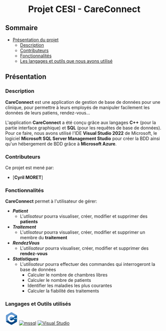 <h1 align="center">Projet CESI - CareConnect </h1>

## Sommaire

-   [Présentation du projet](#Présentation)
    -   [Description](#Description)
    -   [Contributeurs](#Contributeurs)
    -   [Fonctionnalités](#Fonctionnalités)
    -   [Les langages et outils que nous avons utilisé](#Langages-et-Outils-utilisés)


## Présentation

### Description

**CareConnect** est une application de gestion de base de données pour une clinique, pour permettre à leurs employés de manipuler facilement les données de leurs patiens, rendez-vous...

L'application **CareConnect** a été conçu grâce aux langages **C++** (pour la partie interface graphique) et **SQL** (pour les requêtes de base de données). Pour ce faire, nous avons utilisé l'IDE **Visual Studio 2022** de Microsoft, le logiciel **Microsoft SQL Server Management Studio** pour créer la BDD ainsi qu'un hébergement de BDD grâce à **Microsoft Azure**.

### Contributeurs

Ce projet est mené par:

-   [**Cyril MORET**]

### Fonctionnalités

**CareConnect** permet à l'utilisateur de gérer:

-   **_Patient_**
    -   L'_utlisateur_ pourra visualiser, créer, modifier et supprimer des **patients**
-   **_Traitement_**
    -   L'_utlisateur_ pourra visualiser, créer, modifier et supprimer un membre du **traitement**
-   **_RendezVous_**
    -   L'_utilisateur_ pourra visualiser, créer, modifier et supprimer des **rendez-vous**
-   **_Statistiques_**
    -   L'_utilisateur_ pourra effectuer des commandes qui interrogeront la base de données
        -   Calculer le nombre de chambres libres
        -   Calculer le nombre de patients
        -   Identifier les maladies les plus courantes
        -   Calculer la fiabilité des traitements 
      
### Langages et Outils utilisés

<a href="https://www.w3schools.com/cpp/" target="_blank" rel="noreferrer"> <img src="https://raw.githubusercontent.com/devicons/devicon/master/icons/cplusplus/cplusplus-original.svg" alt="cplusplus" width="40" height="40"/></a>
<a href="https://www.microsoft.com/en-us/sql-server" target="_blank" rel="noreferrer"> <img src="https://www.svgrepo.com/show/303229/microsoft-sql-server-logo.svg" alt="mssql" width="40" height="40"/></a>
<a href="https://visualstudio.microsoft.com/" target="_blank" rel="noreferrer"> <img src="https://www.svgrepo.com/show/354520/visual-studio.svg" alt="Visual Studio" width="40" height="40"/></a>
<a href=""></a>
